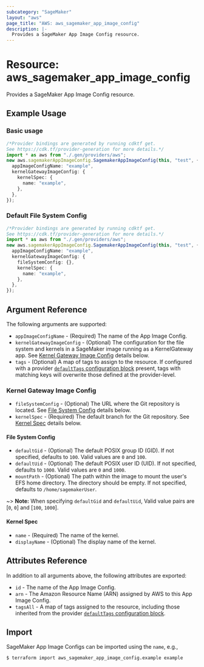 ```yaml
---
subcategory: "SageMaker"
layout: "aws"
page_title: "AWS: aws_sagemaker_app_image_config"
description: |-
  Provides a SageMaker App Image Config resource.
---
```


# Resource: aws\_sagemaker\_app\_image\_config

Provides a SageMaker App Image Config resource.

## Example Usage

### Basic usage

```typescript
/*Provider bindings are generated by running cdktf get.
See https://cdk.tf/provider-generation for more details.*/
import * as aws from "./.gen/providers/aws";
new aws.sagemakerAppImageConfig.SagemakerAppImageConfig(this, "test", {
  appImageConfigName: "example",
  kernelGatewayImageConfig: {
    kernelSpec: {
      name: "example",
    },
  },
});

```

### Default File System Config

```typescript
/*Provider bindings are generated by running cdktf get.
See https://cdk.tf/provider-generation for more details.*/
import * as aws from "./.gen/providers/aws";
new aws.sagemakerAppImageConfig.SagemakerAppImageConfig(this, "test", {
  appImageConfigName: "example",
  kernelGatewayImageConfig: {
    fileSystemConfig: {},
    kernelSpec: {
      name: "example",
    },
  },
});

```

## Argument Reference

The following arguments are supported:

* `appImageConfigName` - (Required) The name of the App Image Config.
* `kernelGatewayImageConfig` - (Optional) The configuration for the file system and kernels in a SageMaker image running as a KernelGateway app. See [Kernel Gateway Image Config](#kernel-gateway-image-config) details below.
* `tags` - (Optional) A map of tags to assign to the resource. If configured with a provider [`defaultTags` configuration block](https://registry.terraform.io/providers/hashicorp/aws/latest/docs#default_tags-configuration-block) present, tags with matching keys will overwrite those defined at the provider-level.

### Kernel Gateway Image Config

* `fileSystemConfig` - (Optional) The URL where the Git repository is located. See [File System Config](#file-system-config) details below.
* `kernelSpec` - (Required) The default branch for the Git repository. See [Kernel Spec](#kernel-spec) details below.

#### File System Config

* `defaultGid` - (Optional) The default POSIX group ID (GID). If not specified, defaults to `100`. Valid values are `0` and `100`.
* `defaultUid` - (Optional) The default POSIX user ID (UID). If not specified, defaults to `1000`. Valid values are `0` and `1000`.
* `mountPath` - (Optional) The path within the image to mount the user's EFS home directory. The directory should be empty. If not specified, defaults to `/home/sagemakerUser`.

\~> **Note:** When specifying `defaultGid` and `defaultUid`, Valid value pairs are \[`0`, `0`] and \[`100`, `1000`].

#### Kernel Spec

* `name` - (Required) The name of the kernel.
* `displayName` - (Optional) The display name of the kernel.

## Attributes Reference

In addition to all arguments above, the following attributes are exported:

* `id` - The name of the App Image Config.
* `arn` - The Amazon Resource Name (ARN) assigned by AWS to this App Image Config.
* `tagsAll` - A map of tags assigned to the resource, including those inherited from the provider [`defaultTags` configuration block](https://registry.terraform.io/providers/hashicorp/aws/latest/docs#default_tags-configuration-block).

## Import

SageMaker App Image Configs can be imported using the `name`, e.g.,

```console
$ terraform import aws_sagemaker_app_image_config.example example
```
